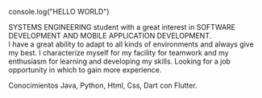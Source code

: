 console.log("HELLO WORLD")

SYSTEMS ENGINEERING student with a great interest in SOFTWARE DEVELOPMENT AND MOBILE APPLICATION DEVELOPMENT.  
I have a great ability to adapt to all kinds of environments and always give my best. 
I characterize myself for my facility for teamwork and my enthusiasm for learning and developing my skills. 
Looking for a job opportunity in which to gain more experience.

Conocimientos
Java, Python, Html, Css, Dart con Flutter.

